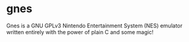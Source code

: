 gnes
====

Gnes is a GNU GPLv3 Nintendo Entertainment System (NES) emulator written entirely with the power of plain C and some magic!
